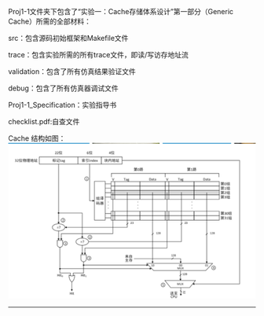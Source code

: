 Proj1-1文件夹下包含了“实验一：Cache存储体系设计”第一部分（Generic Cache）所需的全部材料：

src：包含源码初始框架和Makefile文件

trace：包含实验所需的所有trace文件，即读/写访存地址流

validation：包含了所有仿真结果验证文件

debug：包含了所有仿真器调试文件

Proj1-1_Specification：实验指导书

checklist.pdf:自查文件

Cache 结构如图：
![w](https://raw.githubusercontent.com/ChrisVicky/image-bed/main/2023-10/w.png)

---

